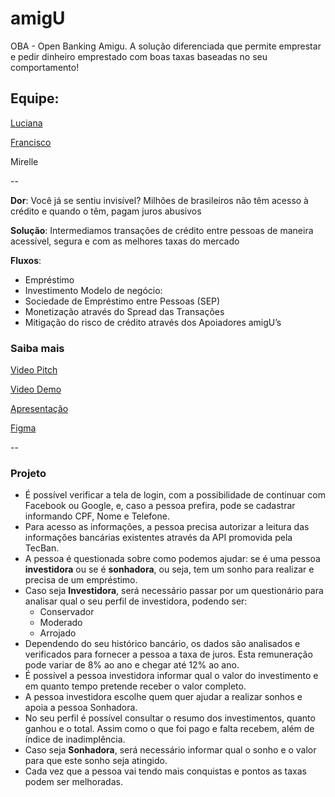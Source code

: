 # amigU
OBA - Open Banking Amigu. A solução diferenciada que permite emprestar e pedir dinheiro emprestado com boas taxas baseadas no seu comportamento!

## Equipe:

[Erick]:(https://github.com/erickcg97)

[Lucas]:(https://github.com/skylucacius)

[Luciana](https://github.com/lcnunes09)

[Francisco](https://github.com/francisnardi)

Mirelle

--

**Dor**:
Você já se sentiu invisível? Milhões de brasileiros não têm acesso à crédito e quando o têm, pagam juros abusivos

**Solução**:
Intermediamos transações de crédito entre pessoas de maneira acessível, segura e com as melhores taxas do mercado

**Fluxos**:
* Empréstimo
* Investimento
Modelo de negócio:
* Sociedade de Empréstimo entre Pessoas (SEP)
* Monetização através do Spread das Transações
* Mitigação do risco de crédito através dos Apoiadores amigU’s


### Saiba mais
[Video Pitch](https://www.youtube.com/watch?v=ADvNYGEKOaQ)

[Video Demo](https://youtu.be/VaOwph-mo_s)

[Apresentação](https://github.com/OBA-Amigu/amigu/blob/master/Time25_OBA.pdf)

[Figma](https://www.figma.com/file/aLdEg1YYZ9HfWmWSfebkSU/Hackthon-TecBan?node-id=2%3A29)

--
### Projeto 
- É possível verificar a tela de login, com a possibilidade de continuar com Facebook ou Google, e, caso a pessoa prefira, pode se cadastrar informando CPF, Nome e Telefone.
- Para acesso as informações, a pessoa precisa autorizar a leitura das informações bancárias existentes através da API promovida pela TecBan.
- A pessoa é questionada sobre como podemos ajudar: se é uma pessoa **investidora** ou se é **sonhadora**, ou seja, tem um sonho para realizar e precisa de um empréstimo.
- Caso seja **Investidora**, será necessário passar por um questionário para analisar qual o seu perfil de investidora, podendo ser:
	- Conservador
	- Moderado
	- Arrojado
- Dependendo do seu histórico bancário, os dados são analisados e verificados para fornecer a pessoa a taxa de juros. Esta remuneração pode variar de 8% ao ano e chegar até 12% ao ano.
- É possível a pessoa investidora informar qual o valor do investimento e em quanto tempo pretende receber o valor completo.
- A pessoa investidora escolhe quem quer ajudar a realizar sonhos e apoia a pessoa Sonhadora.
- No seu perfil é possível consultar o resumo dos investimentos, quanto ganhou e o total. Assim como o que foi pago e falta recebem, além de índice de inadimplência.
- Caso seja **Sonhadora**, será necessário informar qual o sonho e o valor para que este sonho seja atingido.
- Cada vez que a pessoa vai tendo mais conquistas e pontos as taxas podem ser melhoradas.
